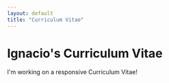 ```yaml
---
layout: default
title: "Curriculum Vitae"
---
```


<div class="cv">
    <main class="page" role="main">
        <h1>Ignacio's Curriculum Vitae</h1>
        <p>I'm working on a responsive Curriculum Vitae!</p>
    </main>
</div>
